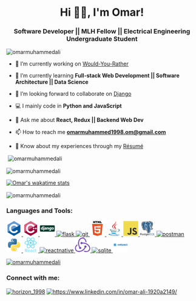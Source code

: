 <h1 align="center">Hi 👋🏽, I'm Omar!</h1>
<h3 align="center">Software Developer || MLH Fellow || Electrical Engineering Undergraduate Student</h3>

<p align="left"> <img src="https://komarev.com/ghpvc/?username=omarmuhammedali&label=Profile%20views&color=0e75b6&style=flat" alt="omarmuhammedali" /> </p>


- 🔭 I’m currently working on [Would-You-Rather](https://github.com/OmarMuhammedAli/Would-You-Rather)

- 🌱 I’m currently learning **Full-stack Web Development || Software Architecture || Data Science**

- 👯 I’m looking forward to collaborate on [Django](https://github.com/django/django)

- 💻 I mainly code in **Python and JavaScript**

- 💬 Ask me about **React, Redux || Backend Web Dev**

- 📫 How to reach me **omarmuhammed1998.om@gmail.com**

- 📄 Know about my experiences through my [Résumé](https://drive.google.com/file/d/1ElGWdx62Dlg_I0kB_QDtIP6gq4ZUGS5R/view)

<p>&nbsp;<img align="center" src="https://github-readme-stats.vercel.app/api?username=omarmuhammedali&show_icons=true&locale=en&theme=radical" alt="omarmuhammedali" /></p>

<p><img align="center" src="https://github-readme-stats.vercel.app/api/top-langs?username=omarmuhammedali&show_icons=true&locale=en&layout=compact&theme=radical" alt="omarmuhammedali" /></p>

[![Omar's wakatime stats](https://github-readme-stats.vercel.app/api/wakatime?username=OmarMuhammedAli&theme=radical)](https://github.com/anuraghazra/github-readme-stats)


<p><img align="center" src="https://github-readme-streak-stats.herokuapp.com/?user=omarmuhammedali&theme=radical" alt="omarmuhammedali" /></p>


<h3 align="left">Languages and Tools:</h3>
<p align="left"> <a href="https://www.cprogramming.com/" target="_blank"> <img src="https://raw.githubusercontent.com/devicons/devicon/master/icons/c/c-original.svg" alt="c" width="40" height="40"/> </a> <a href="https://www.w3schools.com/cpp/" target="_blank"> <img src="https://raw.githubusercontent.com/devicons/devicon/master/icons/cplusplus/cplusplus-original.svg" alt="cplusplus" width="40" height="40"/> </a> <a href="https://www.djangoproject.com/" target="_blank"> <img src="https://raw.githubusercontent.com/devicons/devicon/master/icons/django/django-original.svg" alt="django" width="40" height="40"/> </a> <a href="https://flask.palletsprojects.com/" target="_blank"> <img src="https://www.vectorlogo.zone/logos/pocoo_flask/pocoo_flask-icon.svg" alt="flask" width="40" height="40"/> </a> <a href="https://git-scm.com/" target="_blank"> <img src="https://www.vectorlogo.zone/logos/git-scm/git-scm-icon.svg" alt="git" width="40" height="40"/> </a> <a href="https://www.w3.org/html/" target="_blank"> <img src="https://raw.githubusercontent.com/devicons/devicon/master/icons/html5/html5-original-wordmark.svg" alt="html5" width="40" height="40"/> </a> <a href="https://www.java.com" target="_blank"> <img src="https://raw.githubusercontent.com/devicons/devicon/master/icons/java/java-original.svg" alt="java" width="40" height="40"/> </a> <a href="https://developer.mozilla.org/en-US/docs/Web/JavaScript" target="_blank"> <img src="https://raw.githubusercontent.com/devicons/devicon/master/icons/javascript/javascript-original.svg" alt="javascript" width="40" height="40"/> </a> <a href="https://www.postgresql.org" target="_blank"> <img src="https://raw.githubusercontent.com/devicons/devicon/master/icons/postgresql/postgresql-original-wordmark.svg" alt="postgresql" width="40" height="40"/> </a> <a href="https://postman.com" target="_blank"> <img src="https://www.vectorlogo.zone/logos/getpostman/getpostman-icon.svg" alt="postman" width="40" height="40"/> </a> <a href="https://www.python.org" target="_blank"> <img src="https://raw.githubusercontent.com/devicons/devicon/master/icons/python/python-original.svg" alt="python" width="40" height="40"/> </a> <a href="https://reactjs.org/" target="_blank"> <img src="https://raw.githubusercontent.com/devicons/devicon/master/icons/react/react-original-wordmark.svg" alt="react" width="40" height="40"/> </a> <a href="https://reactnative.dev/" target="_blank"> <img src="https://reactnative.dev/img/header_logo.svg" alt="reactnative" width="40" height="40"/> </a> <a href="https://redux.js.org" target="_blank"> <img src="https://raw.githubusercontent.com/devicons/devicon/master/icons/redux/redux-original.svg" alt="redux" width="40" height="40"/> </a> <a href="https://www.sqlite.org/" target="_blank"> <img src="https://www.vectorlogo.zone/logos/sqlite/sqlite-icon.svg" alt="sqlite" width="40" height="40"/> </a> <a href="https://webpack.js.org" target="_blank"> <img src="https://raw.githubusercontent.com/devicons/devicon/d00d0969292a6569d45b06d3f350f463a0107b0d/icons/webpack/webpack-original-wordmark.svg" alt="webpack" width="40" height="40"/> </a> </p>

<p align="left"> <a href="https://github.com/ryo-ma/github-profile-trophy"><img src="https://github-profile-trophy.vercel.app/?username=omarmuhammedali&theme=radical" alt="omarmuhammedali" /></a> </p>

<h3 align="left">Connect with me:</h3>
<p align="left">
<a href="https://twitter.com/horizon_1998" target="blank"><img align="center" src="https://raw.githubusercontent.com/rahuldkjain/github-profile-readme-generator/master/src/images/icons/Social/twitter.svg" alt="horizon_1998" height="30" width="40" /></a>
<a href="https://www.linkedin.com/in/omar-ali-1920a2149/" target="blank"><img align="center" src="https://raw.githubusercontent.com/rahuldkjain/github-profile-readme-generator/master/src/images/icons/Social/linked-in-alt.svg" alt="https://www.linkedin.com/in/omar-ali-1920a2149/" height="30" width="40" /></a>
</p>
